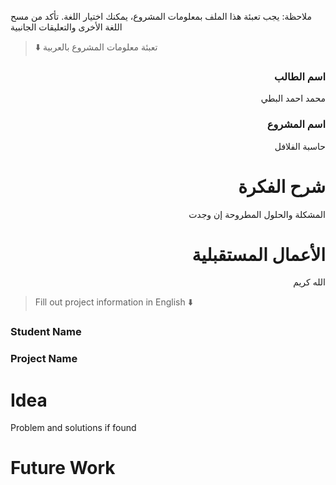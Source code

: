 
ملاحظة: يجب تعبئة هذا الملف بمعلومات المشروع، يمكنك اختيار اللغة. تأكد من مسح اللغة الأخرى والتعليقات الجانبية 
> ⬇️ تعبئة معلومات المشروع بالعربية  

<div dir="rtl">
  
###  اسم الطالب
محمد احمد البطي


### اسم المشروع
حاسبة الفلافل


# شرح الفكرة
المشكلة والحلول المطروحة إن وجدت


# الأعمال المستقبلية
الله كريم

</div>

> Fill out project information in English ⬇️
### Student Name


### Project Name

# Idea
Problem and solutions if found 


# Future Work 


